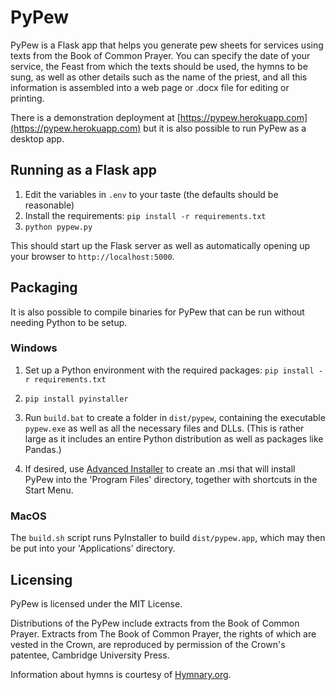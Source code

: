 # PyPew

PyPew is a Flask app that helps you generate pew sheets for services
using texts from the Book of Common Prayer. You can specify the date
of your service, the Feast from which the texts should be used, the
hymns to be sung, as well as other details such as the name of the
priest, and all this information is assembled into a web page or .docx
file for editing or printing.

There is a demonstration deployment at
[https://pypew.herokuapp.com](https://pypew.herokuapp.com) but it is
also possible to run PyPew as a desktop app.


## Running as a Flask app

1. Edit the variables in `.env` to your taste (the defaults should be
   reasonable)
2. Install the requirements: `pip install -r requirements.txt`
3. `python pypew.py`

This should start up the Flask server as well as automatically opening
up your browser to `http://localhost:5000`.


## Packaging

It is also possible to compile binaries for PyPew that can be run
without needing Python to be setup.

### Windows

  1. Set up a Python environment with the required packages: `pip install -r requirements.txt`

  2. `pip install pyinstaller`

  3. Run `build.bat` to create a folder in `dist/pypew`, containing the
     executable `pypew.exe` as well as all the necessary files and DLLs.
     (This is rather large as it includes an entire Python distribution
     as well as packages like Pandas.)

  4. If desired, use [Advanced Installer](https://advancedinstaller.com/)
     to create an .msi that will install PyPew into the 'Program Files'
     directory, together with shortcuts in the Start Menu.

### MacOS

The `build.sh` script runs PyInstaller to build `dist/pypew.app`, which
may then be put into your 'Applications' directory.


## Licensing

PyPew is licensed under the MIT License.

Distributions of the PyPew include extracts from the Book of Common
Prayer. Extracts from The Book of Common Prayer, the rights of which are
vested in the Crown, are reproduced by permission of the Crown's
patentee, Cambridge University Press.

Information about hymns is courtesy of [Hymnary.org](https://hymnary.org).
